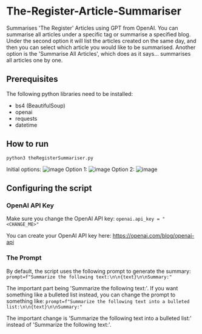 # The-Register-Article-Summariser
Summarises 'The Register' Articles using GPT from OpenAI. You can summarise all articles under a specific tag or summarise a specified blog. Under the second option it will list the articles created on the same day, and then you can select which article you would like to be summarised. Another option is the 'Summarise All Articles', which does as it says... summarises all articles one by one.

## Prerequisites
The following python libraries need to be installed:
* bs4 (BeautifulSoup)
* openai
* requests
* datetime

## How to run
`python3 theRegisterSummariser.py`

Initial options:
![image](https://user-images.githubusercontent.com/22526586/224951601-d8127c1c-3f87-4ebf-9f14-b54bb036cc88.png)
Option 1:
![image](https://user-images.githubusercontent.com/22526586/224951658-adb4db14-1fd2-4007-b2a4-05389252b4d7.png)
Option 2:
![image](https://user-images.githubusercontent.com/22526586/224951744-f69c8a37-909b-435c-bb81-f8e4feb44882.png)


## Configuring the script
### OpenAI API Key
Make sure you change the OpenAI API key:
`openai.api_key = "<CHANGE_ME>"`

You can create your OpenAI API key here: https://openai.com/blog/openai-api

### The Prompt
By default, the script uses the following prompt to generate the summary:
`prompt=f"Summarize the following text:\n\n{text}\n\nSummary:"`

The important part being 'Summarize the following text:'. If you want something like a bulleted list instead, you can change the prompt to something like:
`prompt=f"Summarize the following text into a bulleted list:\n\n{text}\n\nSummary:"`

The important change is 'Summarize the following text into a bulleted list:' instead of 'Summarize the following text:'. 
